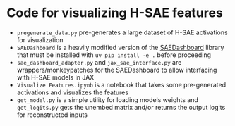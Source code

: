 # Code for visualizing H-SAE features
* `pregenerate_data.py` pre-generates a large dataset of H-SAE activations for visualization
* `SAEDashboard` is a heavily modified version of the [SAEDashboard](https://github.com/jbloomAus/SAEDashboard) library that must be installed with `uv pip install -e .` before proceeding
* `sae_dashboard_adapter.py` and `jax_sae_interface.py` are wrappers/monkeypatches for the SAEDashboard to allow interfacing with H-SAE models in JAX
* `Visualize Features.ipynb` is a notebook that takes some pre-generated activations and visualizes the features
* `get_model.py` is a simple utility for loading models weights and `get_logits.py` gets the unembed matrix and/or returns the output logits for reconstructed inputs
